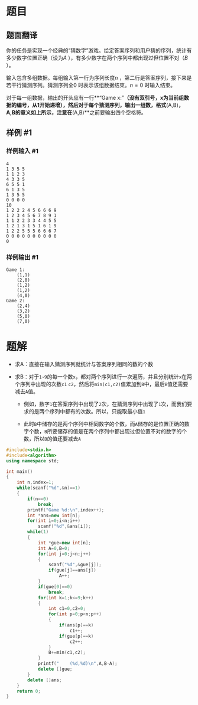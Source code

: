 # 题目

## 题面翻译

你的任务是实现一个经典的“猜数字”游戏。给定答案序列和用户猜的序列，统计有多少数字位置正确（设为$A$ ），有多少数字在两个序列中都出现过但位置不对（$B$ ）。

输入包含多组数据。每组输入第一行为序列长度$n$ ，第二行是答案序列，接下来是若干行猜测序列。猜测序列全$0$ 时表示该组数据结束。$n=0$ 时输入结束。

对于每一组数据，输出的开头应有一行**“Game x:”**（没有双引号，x为当前组数据的编号，从1开始递增），然后对于每个猜测序列，输出一组数，格式**(A,B)**，A,B的意义如上所示，注意在**(A,B)**之前要输出四个空格符。

## 样例 #1

### 样例输入 #1

```
4
1 3 5 5
1 1 2 3
4 3 3 5
6 5 5 1
6 1 3 5
1 3 5 5
0 0 0 0
10
1 2 2 2 4 5 6 6 6 9
1 2 3 4 5 6 7 8 9 1
1 1 2 2 3 3 4 4 5 5
1 2 1 3 1 5 1 6 1 9
1 2 2 5 5 5 6 6 6 7
0 0 0 0 0 0 0 0 0 0
0
```

### 样例输出 #1

```
Game 1:
    (1,1)
    (2,0)
    (1,2)
    (1,2)
    (4,0)
Game 2:
    (2,4)
    (3,2)
    (5,0)
    (7,0)
```

# 题解

- 求A：直接在输入猜测序列就统计与答案序列相同的数的个数

- 求B：对于`1~9`的每一个数`x`，都对两个序列进行一次遍历，并且分别统计`x`在两个序列中出现的次数`c1` `c2`，然后将`min(c1,c2)`值累加到`B`中，最后`B`值还需要减去`A`值。

  - 例如，数字`1`在答案序列中出现了`2`次，在猜测序列中出现了`1`次，而我们要求的是两个序列中都有的次数。所以，只能取最小值`1`

  - 此时`B`中储存的是两个序列中相同数字的个数，而`A`储存的是位置正确的数字个数，`B`所要储存的值是在两个序列中都出现过但位置不对的数字的个数，所以`B`的值还要减去`A`

```cpp
#include<stdio.h>
#include<algorithm>
using namespace std;

int main()
{
	int n,index=1;
	while(scanf("%d",&n)==1)
	{
		if(n==0)
			break;
		printf("Game %d:\n",index++);
		int *ans=new int[n];
		for(int i=0;i<n;i++)
			scanf("%d",&ans[i]);
		while(1)
		{
			int *gue=new int[n];
			int A=0,B=0;
			for(int j=0;j<n;j++)
			{
				scanf("%d",&gue[j]);
				if(gue[j]==ans[j])
					A++;
			}
			if(gue[0]==0)
				break;
			for(int k=1;k<=9;k++)
			{
				int c1=0,c2=0;
				for(int p=0;p<n;p++)
				{
					if(ans[p]==k)
						c1++;
					if(gue[p]==k)
						c2++;
				}
				B+=min(c1,c2);
			}
			printf("    (%d,%d)\n",A,B-A);
			delete []gue;
		}
		delete []ans;
	}
	return 0;
}
```

